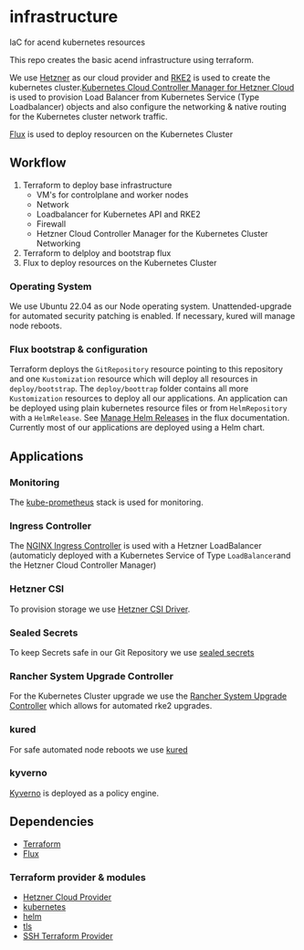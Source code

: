 # infrastructure
IaC for acend kubernetes resources

This repo creates the basic acend infrastructure using terraform.

We use [Hetzner](https://www.hetzner.com/cloud) as our cloud provider and [RKE2](https://docs.rke2.io/) is used to create the kubernetes cluster.[Kubernetes Cloud Controller Manager for Hetzner Cloud](https://github.com/hetznercloud/hcloud-cloud-controller-manager) is used to provision Load Balancer from Kubernetes Service (Type Loadbalancer) objects and also configure the networking & native routing for the Kubernetes cluster network traffic.

[Flux](https://fluxcd.io/) is used to deploy resourcen on the Kubernetes Cluster

## Workflow

1. Terraform to deploy base infrastructure
   * VM's for controlplane and worker nodes
   * Network
   * Loadbalancer for Kubernetes API and RKE2
   * Firewall
   * Hetzner Cloud Controller Manager for the Kubernetes Cluster Networking
2. Terraform to delploy and bootstrap flux
3. Flux to deploy resources on the Kubernetes Cluster

### Operating System

We use Ubuntu 22.04 as our Node operating system. Unattended-upgrade for automated security patching is enabled. If necessary, kured will manage node reboots.
### Flux bootstrap & configuration

Terraform deploys the `GitRepository` resource pointing to this repository and one `Kustomization` resource which will deploy all resources in `deploy/bootstrap`. The `deploy/boottrap` folder contains all more `Kustomization` resources to deploy all our applications. An application can be deployed using plain kubernetes resource files or from `HelmRepository` with a `HelmRelease`. See [Manage Helm Releases](https://fluxcd.io/flux/guides/helmreleases/) in the flux documentation. Currently most of our applications are deployed using a Helm chart.

## Applications

### Monitoring

The [kube-prometheus](https://github.com/prometheus-operator/kube-prometheus) stack is used for monitoring.

### Ingress Controller

The [NGINX Ingress Controller](https://kubernetes.github.io/ingress-nginx/) is used with a Hetzner LoadBalancer (automaticly deployed with a Kubernetes Service of Type `LoadBalancer`and the Hetzner Cloud Controller Manager)

### Hetzner CSI

To provision storage we use  [Hetzner CSI Driver](https://github.com/hetznercloud/csi-driver).

### Sealed Secrets

To keep Secrets safe in our Git Repository we use [sealed secrets](https://sealed-secrets.netlify.app/)

### Rancher System Upgrade Controller

For the Kubernetes Cluster upgrade we use the [Rancher System Upgrade Controller](https://github.com/rancher/system-upgrade-controller) which allows for automated rke2 upgrades.

### kured

For safe automated node reboots we use [kured](https://kured.dev/)

### kyverno

[Kyverno](https://kyverno.io/) is deployed as a policy engine.

## Dependencies

* [Terraform](https://www.terraform.io/)
* [Flux](https://fluxcd.io/)

### Terraform provider & modules

* [Hetzner Cloud Provider](https://registry.terraform.io/providers/hetznercloud/hcloud/latest/docs)
* [kubernetes](https://registry.terraform.io/providers/hashicorp/kubernetes/latest)
* [helm](https://registry.terraform.io/providers/hashicorp/helm/latest)
* [tls](https://registry.terraform.io/providers/hashicorp/tls/latest)
* [SSH Terraform Provider](https://registry.terraform.io/providers/loafoe/ssh/latest)